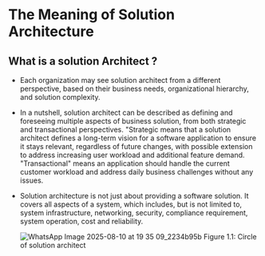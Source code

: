 # The Meaning of Solution Architecture

## What is a solution Architect ?

- Each organization may see solution architect from a different perspective, based on their business needs, organizational hierarchy, and solution complexity.
- In a nutshell, solution architect can be described as defining and foreseeing multiple aspects of business solution, from both strategic and transactional perspectives. "Strategic means
  that a solution architect defines a long-term vision for a software application to ensure it stays relevant, regardless of future changes, with possible extension  to address increasing
  user workload and additional feature demand. "Transactional" means an application should handle the current customer workload and address daily business challenges without any issues.
- Solution architecture is not just about providing a software solution. It covers all aspects of a system, which includes, but is not limited to, system infrastructure, networking, security,
  compliance requirement, system operation, cost and reliability.

  ![WhatsApp Image 2025-08-10 at 19 35 09_2234b95b](https://github.com/user-attachments/assets/e22db880-f4cb-4667-8a7c-4ce0aa7d8680)
  Figure 1.1: Circle of solution architect
